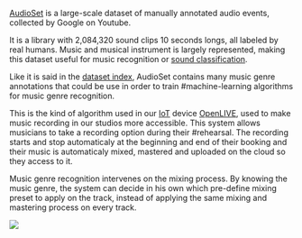 [AudioSet](https://research.google.com/audioset/) is a large-scale dataset of manually annotated audio events, collected by Google on Youtube. 

It is a library with 2,084,320 sound clips 10 seconds longs, all labeled by real humans. Music and musical instrument is largely represented, making this dataset useful for music recognition or [sound classification](Sound%20classification.md). 

Like it is said in the [dataset index](https://research.google.com/audioset/dataset/index.html), AudioSet contains many music genre annotations that could be use in order to train #machine-learning algorithms for music genre recognition. 

This is the kind of algorithm used in our [IoT](IoT.md) device [OpenLIVE](https://www.openlive.co/), used to make music recording in our studios more accessible. This system allows musicians to take a recording option during their #rehearsal. The recording starts and stop automaticaly at the beginning and end of their booking and their music is automaticaly mixed, mastered and uploaded on the cloud so they access to it. 

Music genre recognition intervenes on the mixing process. By knowing the music genre, the system can decide in his own which pre-define mixing preset to apply on the track, instead of applying the same mixing and mastering process on every track. 

![](audioset_data_set.png)